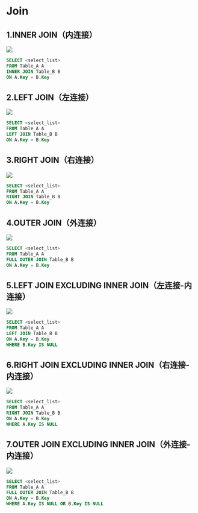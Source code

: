 # Join

## 1.INNER JOIN（内连接）

![](https://hefengbao.github.io/assets/images/202409061459183.webp)

```sql
SELECT <select_list> 
FROM Table_A A
INNER JOIN Table_B B
ON A.Key = B.Key
```

## 2.LEFT JOIN（左连接）

![](https://hefengbao.github.io/assets/images/202409061500166.webp)

```sql
SELECT <select_list>
FROM Table_A A
LEFT JOIN Table_B B
ON A.Key = B.Key
```

## 3.RIGHT JOIN（右连接）

![](https://hefengbao.github.io/assets/images/202409061501772.webp)

```sql
SELECT <select_list>
FROM Table_A A
RIGHT JOIN Table_B B
ON A.Key = B.Key
```

## 4.OUTER JOIN（外连接）

![](https://hefengbao.github.io/assets/images/202409061502756.webp)

```sql
SELECT <select_list>
FROM Table_A A
FULL OUTER JOIN Table_B B
ON A.Key = B.Key
```

## 5.LEFT JOIN EXCLUDING INNER JOIN（左连接-内连接）

![](https://hefengbao.github.io/assets/images/202409061504131.webp)

```sql
SELECT <select_list> 
FROM Table_A A
LEFT JOIN Table_B B
ON A.Key = B.Key
WHERE B.Key IS NULL
```

## 6.RIGHT JOIN EXCLUDING INNER JOIN（右连接-内连接）

![](https://hefengbao.github.io/assets/images/202409061505179.webp)

```sql
SELECT <select_list>
FROM Table_A A
RIGHT JOIN Table_B B
ON A.Key = B.Key
WHERE A.Key IS NULL
```

## 7.OUTER JOIN EXCLUDING INNER JOIN（外连接-内连接）

![](https://hefengbao.github.io/assets/images/202409061505747.webp)

```sql
SELECT <select_list>
FROM Table_A A
FULL OUTER JOIN Table_B B
ON A.Key = B.Key
WHERE A.Key IS NULL OR B.Key IS NULL
```